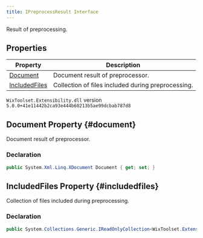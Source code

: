 ```yaml
---
title: IPreprocessResult Interface
---
```

Result of preprocessing.
## Properties
| Property | Description |
| ------ | ----------- |
| [Document](#document) | Document result of preprocessor. |
| [IncludedFiles](#includedfiles) | Collection of files included during preprocessing. |
`WixToolset.Extensibility.dll` version `5.0.0+41e11442b2ca93e444b60213b5ae99dcbab787d8`
## Document Property {#document}
Document result of preprocessor.
### Declaration
```cs
public System.Xml.Linq.XDocument Document { get; set; }
```
## IncludedFiles Property {#includedfiles}
Collection of files included during preprocessing.
### Declaration
```cs
public System.Collections.Generic.IReadOnlyCollection<WixToolset.Extensibility.Data.IIncludedFile> IncludedFiles { get; set; }
```
